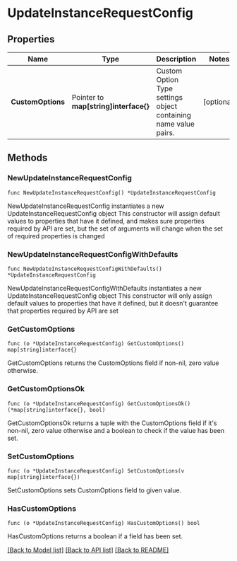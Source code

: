 # UpdateInstanceRequestConfig

## Properties

Name | Type | Description | Notes
------------ | ------------- | ------------- | -------------
**CustomOptions** | Pointer to **map[string]interface{}** | Custom Option Type settings object containing name value pairs. | [optional] 

## Methods

### NewUpdateInstanceRequestConfig

`func NewUpdateInstanceRequestConfig() *UpdateInstanceRequestConfig`

NewUpdateInstanceRequestConfig instantiates a new UpdateInstanceRequestConfig object
This constructor will assign default values to properties that have it defined,
and makes sure properties required by API are set, but the set of arguments
will change when the set of required properties is changed

### NewUpdateInstanceRequestConfigWithDefaults

`func NewUpdateInstanceRequestConfigWithDefaults() *UpdateInstanceRequestConfig`

NewUpdateInstanceRequestConfigWithDefaults instantiates a new UpdateInstanceRequestConfig object
This constructor will only assign default values to properties that have it defined,
but it doesn't guarantee that properties required by API are set

### GetCustomOptions

`func (o *UpdateInstanceRequestConfig) GetCustomOptions() map[string]interface{}`

GetCustomOptions returns the CustomOptions field if non-nil, zero value otherwise.

### GetCustomOptionsOk

`func (o *UpdateInstanceRequestConfig) GetCustomOptionsOk() (*map[string]interface{}, bool)`

GetCustomOptionsOk returns a tuple with the CustomOptions field if it's non-nil, zero value otherwise
and a boolean to check if the value has been set.

### SetCustomOptions

`func (o *UpdateInstanceRequestConfig) SetCustomOptions(v map[string]interface{})`

SetCustomOptions sets CustomOptions field to given value.

### HasCustomOptions

`func (o *UpdateInstanceRequestConfig) HasCustomOptions() bool`

HasCustomOptions returns a boolean if a field has been set.


[[Back to Model list]](../README.md#documentation-for-models) [[Back to API list]](../README.md#documentation-for-api-endpoints) [[Back to README]](../README.md)


